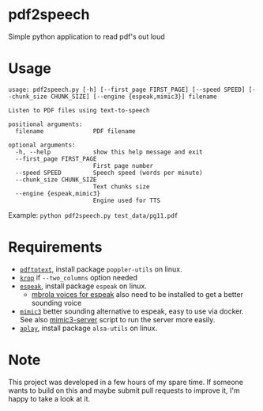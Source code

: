 # pdf2speech
Simple python application to read pdf's out loud

# Usage
```
usage: pdf2speech.py [-h] [--first_page FIRST_PAGE] [--speed SPEED] [--chunk_size CHUNK_SIZE] [--engine {espeak,mimic3}] filename

Listen to PDF files using text-to-speech

positional arguments:
  filename              PDF filename

optional arguments:
  -h, --help            show this help message and exit
  --first_page FIRST_PAGE
                        First page number
  --speed SPEED         Speech speed (words per minute)
  --chunk_size CHUNK_SIZE
                        Text chunks size
  --engine {espeak,mimic3}
                        Engine used for TTS
```
Example: `python pdf2speech.py test_data/pg11.pdf`

# Requirements

- [`pdftotext`](https://en.wikipedia.org/wiki/Pdftotext), install package `poppler-utils` on linux.
- [`krop`](https://arminstraub.com/software/krop#install) if `--two_columns` option needed
- [`espeak`](https://espeak.sourceforge.net/), install package `espeak` on linux.
    - [mbrola voices for espeak](https://github.com/espeak-ng/espeak-ng/blob/master/docs/mbrola.md#installation-of-standard-packages) also need to be installed to get a better sounding voice
- [`mimic3`](https://mycroft-ai.gitbook.io/docs/mycroft-technologies/mimic-tts/mimic-3#docker-image) better sounding alternative to espeak, easy to use via docker. See also [mimic3-server](https://github.com/MycroftAI/mimic3/blob/master/docker/mimic3-server) script to run the server more easily.
- [`aplay`](https://github.com/alsa-project/alsa-utils), install package `alsa-utils` on linux.

# Note
This project was developed in a few hours of my spare time. If someone wants to build on this and maybe submit pull requests to improve it, I'm happy to take a look at it.
